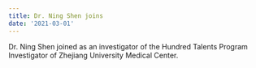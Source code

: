 ```yaml
---
title: Dr. Ning Shen joins
date: '2021-03-01'
---
```

Dr. Ning Shen joined as an investigator of the Hundred Talents Program Investigator of Zhejiang University Medical Center.